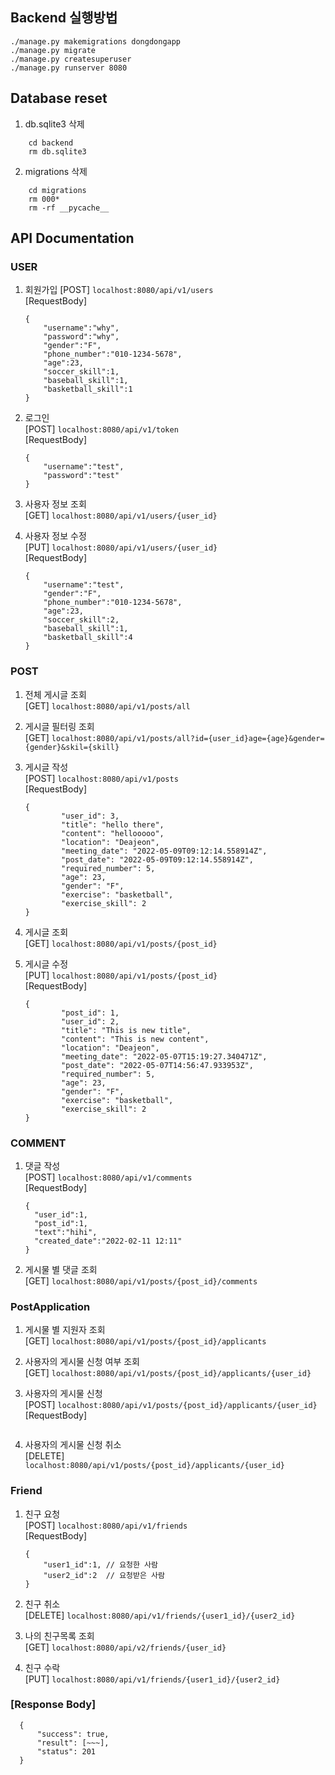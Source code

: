 ## Backend 실행방법 
```shell
./manage.py makemigrations dongdongapp   
./manage.py migrate    
./manage.py createsuperuser    
./manage.py runserver 8080   
```
## Database reset  
  
1) db.sqlite3 삭제
```shell
    cd backend  
    rm db.sqlite3  
```  
  
2) migrations 삭제
```shell
    cd migrations  
    rm 000*  
    rm -rf __pycache__  
```  
  
  
## API Documentation 

### USER

1) 회원가입
[POST] `localhost:8080/api/v1/users`   
[RequestBody]    
    ```shell
    {
        "username":"why",
        "password":"why",
        "gender":"F",
        "phone_number":"010-1234-5678",
        "age":23,
        "soccer_skill":1,
        "baseball_skill":1,
        "basketball_skill":1
    }
    ```
       
2) 로그인    
[POST] `localhost:8080/api/v1/token`   
[RequestBody]    
    ```shell
    {
        "username":"test",
        "password":"test"
    }
    ```   

3) 사용자 정보 조회    
[GET] `localhost:8080/api/v1/users/{user_id}`   
   
4) 사용자 정보 수정    
[PUT] `localhost:8080/api/v1/users/{user_id}`     
[RequestBody]    
    ```shell
    {   
        "username":"test",
        "gender":"F",
        "phone_number":"010-1234-5678",
        "age":23,
        "soccer_skill":2,
        "baseball_skill":1,
        "basketball_skill":4
    }
    ```

### POST

1) 전체 게시글 조회   
[GET] `localhost:8080/api/v1/posts/all`   

2) 게시글 필터링 조회  
[GET] `localhost:8080/api/v1/posts/all?id={user_id}age={age}&gender={gender}&skil={skill}`  

3) 게시글 작성   
[POST] `localhost:8080/api/v1/posts`   
[RequestBody]    
    ```shell
    {
            "user_id": 3,
            "title": "hello there",
            "content": "hellooooo",
            "location": "Deajeon",
            "meeting_date": "2022-05-09T09:12:14.558914Z",
            "post_date": "2022-05-09T09:12:14.558914Z",
            "required_number": 5,
            "age": 23,
            "gender": "F",
            "exercise": "basketball",
            "exercise_skill": 2
    }

4) 게시글 조회   
[GET] `localhost:8080/api/v1/posts/{post_id}`   
    
5) 게시글 수정   
[PUT] `localhost:8080/api/v1/posts/{post_id}`   
[RequestBody]    
    ```shell
    {
            "post_id": 1,
            "user_id": 2,
            "title": "This is new title",
            "content": "This is new content",
            "location": "Deajeon",
            "meeting_date": "2022-05-07T15:19:27.340471Z",
            "post_date": "2022-05-07T14:56:47.933953Z",
            "required_number": 5,
            "age": 23,
            "gender": "F",
            "exercise": "basketball",
            "exercise_skill": 2
    }
    ```

### COMMENT 
1) 댓글 작성      
[POST] `localhost:8080/api/v1/comments`   
[RequestBody]     
    ```shell   
    {
      "user_id":1,
      "post_id":1,
      "text":"hihi",
      "created_date":"2022-02-11 12:11"
    }   
    ```  
2) 게시물 별 댓글 조회   
[GET] `localhost:8080/api/v1/posts/{post_id}/comments`   


### PostApplication    
1) 게시물 별 지원자 조회      
[GET] `localhost:8080/api/v1/posts/{post_id}/applicants`   

2) 사용자의 게시물 신청 여부 조회    
[GET] `localhost:8080/api/v1/posts/{post_id}/applicants/{user_id}`  

3) 사용자의 게시물 신청    
[POST] `localhost:8080/api/v1/posts/{post_id}/applicants/{user_id}`  
[RequestBody]    
    ```shell  
    
    ```

4) 사용자의 게시물 신청 취소    
[DELETE] `localhost:8080/api/v1/posts/{post_id}/applicants/{user_id}`  
   
### Friend   
1) 친구 요청    
[POST] `localhost:8080/api/v1/friends`   
[RequestBody]   
    ```shell
    {
        "user1_id":1, // 요청한 사람 
        "user2_id":2  // 요청받은 사람 
    }
    ```
2) 친구 취소    
[DELETE] `localhost:8080/api/v1/friends/{user1_id}/{user2_id}`   

3) 나의 친구목록 조회   
[GET] `localhost:8080/api/v2/friends/{user_id}` 

4) 친구 수락    
[PUT] `localhost:8080/api/v1/friends/{user1_id}/{user2_id}`   

### [Response Body]   
  ```shell
    {
        "success": true,
        "result": [~~~],
        "status": 201
    }
```   
